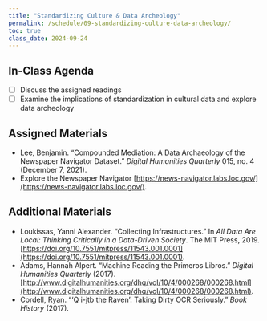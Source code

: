 ```yaml
---
title: "Standardizing Culture & Data Archeology"
permalink: /schedule/09-standardizing-culture-data-archeology/
toc: true
class_date: 2024-09-24
---
```


## In-Class Agenda

- [ ] Discuss the assigned readings
- [ ] Examine the implications of standardization in cultural data and explore data archeology

## Assigned Materials

- Lee, Benjamin. “Compounded Mediation: A Data Archaeology of the Newspaper Navigator Dataset.” *Digital Humanities Quarterly* 015, no. 4 (December 7, 2021).
- Explore the Newspaper Navigator [https://news-navigator.labs.loc.gov/](https://news-navigator.labs.loc.gov/).

## Additional Materials

- Loukissas, Yanni Alexander. “Collecting Infrastructures.” In *All Data Are Local: Thinking Critically in a Data-Driven Society*. The MIT Press, 2019. [https://doi.org/10.7551/mitpress/11543.001.0001](https://doi.org/10.7551/mitpress/11543.001.0001).
- Adams, Hannah Alpert. “Machine Reading the Primeros Libros.” *Digital Humanities Quarterly* (2017). [http://www.digitalhumanities.org/dhq/vol/10/4/000268/000268.html](http://www.digitalhumanities.org/dhq/vol/10/4/000268/000268.html).
- Cordell, Ryan. “‘Q i-jtb the Raven’: Taking Dirty OCR Seriously.” *Book History* (2017).